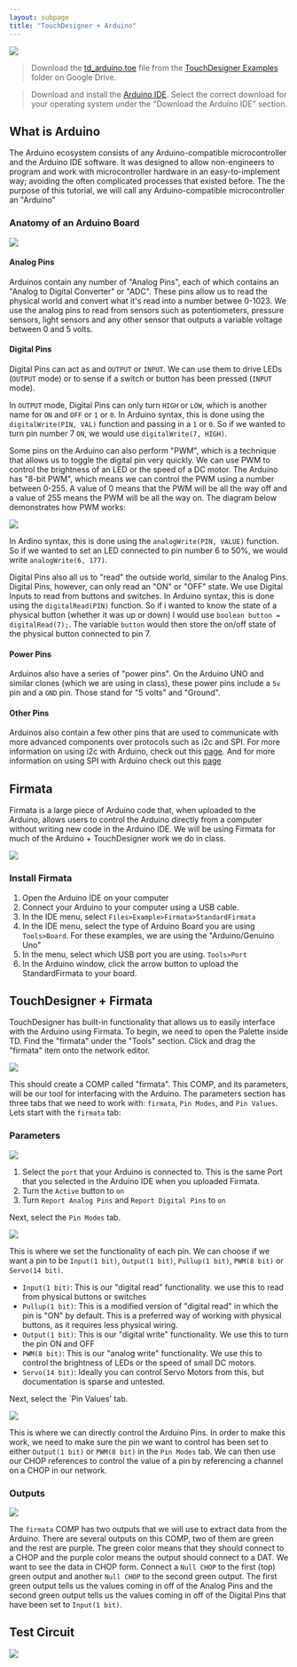 ```yaml
---
layout: subpage
title: "TouchDesigner + Arduino"
---
```


<img 
src="{{site.baseurl}}/assets/arduino_board.png" 
style="max-width: 600px;" 
/>

> Download the [td_arduino.toe](xxxxx) file from the [TouchDesigner Examples](https://drive.google.com/drive/folders/144ml7hfzFDR0Y7ZKa4WMo_aPQbVOkqTP?usp=sharing) folder on Google Drive.

> Download and install the [Arduino IDE](https://www.arduino.cc/en/Main/Software). Select the correct download for your operating system under the "Download the Arduino IDE" section.

## What is Arduino

The Arduino ecosystem consists of any Arduino-compatible microcontroller and the Arduino IDE software. It was designed to allow non-engineers to program and work with microcontroller hardware in an easy-to-implement way; avoiding the often complicated processes that existed before. The the purpose of this tutorial, we will call any Arduino-compatible microcontroller an "Arduino"

### Anatomy of an Arduino Board

<img 
src="http://arduinotogo.com/wp-content/uploads/2016/07/ch3-schematic-arduino-compare-01.png"
style="max-width: 600px;"
/>

#### Analog Pins
Arduinos contain any number of "Analog Pins", each of which contains an "Analog to Digital Converter" or "ADC". These pins allow us to read the physical world and convert what it's read into a number betwee 0-1023. We use the analog pins to read from sensors such as potentiometers, pressure sensors, light sensors and any other sensor that outputs a variable voltage between 0 and 5 volts.

#### Digital Pins
Digital Pins can act as and `OUTPUT` or `INPUT`. We can use them to drive LEDs (`OUTPUT` mode) or to sense if a switch or button has been pressed (`INPUT` mode).

In `OUTPUT` mode, Digital Pins can only turn `HIGH` or `LOW`, which is another name for `ON` and `OFF` or `1` or `0`. In Arduino syntax, this is done using the `digitalWrite(PIN, VAL)` function and passing in a `1` or `0`. So if we wanted to turn pin number 7 `ON`, we would use `digitalWrite(7, HIGH)`. 

Some pins on the Arduino can also perform "PWM", which is a technique that allows us to toggle the digital pin very quickly.  We can use PWM to control the brightness of an LED or the speed of a DC motor. The Arduino has  "8-bit PWM", which means we can control the PWM using a number between 0-255. A value of 0 means that the PWM will be all the way off and a value of 255 means the PWM will be all the way on. The diagram below demonstrates how PWM works:

<img 
src="http://robotix.ah-oui.org/user_docs/dos05/Pulse.jpg"
style="max-width: 600px;"
/>

In Ardino syntax, this is done using the `analogWrite(PIN, VALUE)` function. So if we wanted to set an LED connected to pin number 6 to 50%, we would write `analogWrite(6, 177)`.

Digital Pins also all us to "read" the outside world, similar to the Analog Pins. Digital Pins, however, can only read an "ON" or "OFF" state. We use Digital Inputs to read from buttons and switches. In Arduino syntax, this is done using the `digitalRead(PIN)` function. So if i wanted to know the state of a physical button (whether it was up or down) I would use `boolean button = digitalRead(7);`. The variable `button` would then store the on/off state of the physical button connected to pin 7. 

#### Power Pins
Arduinos also have a series of "power pins". On the Arduino UNO and similar clones (which we are using in class), these power pins include a `5v` pin and a `GND` pin. Those stand for "5 volts" and "Ground". 

#### Other Pins
Arduinos also contain a few other pins that are used to communicate with more advanced components over protocols such as i2c and SPI. For more information on using i2c with Arduino, check out this [page](https://www.arduino.cc/en/Reference/Wire). And for more information on using SPI with Arduino check out this [page](https://www.arduino.cc/en/Reference/SPI)


## Firmata
Firmata is a large piece of Arduino code that, when uploaded to the Arduino, allows users to control the Arduino directly from a computer without writing new code in the Arduino IDE. We will be using Firmata for much of the Arduino + TouchDesigner work we do in class. 

<img 
src="{{site.baseurl}}/assets/firmata_menu.png" 
style="max-height: 600px;" 
/>

### Install Firmata

1. Open the Arduino IDE on your computer
2. Connect your Arduino to your computer using a USB cable.
3. In the IDE menu, select `Files>Example>Firmata>StandardFirmata`
4. In the IDE menu, select the type of Arduino Board you are using `Tools>Board`. For these examples, we are using the "Arduino/Genuino Uno"
5. In the menu, select which USB port you are using. `Tools>Port`
6. In the Arduino window, click the arrow button to upload the StandardFirmata to your board.

## TouchDesigner + Firmata

TouchDesigner has built-in functionality that allows us to easily interface with the Arduino using Firmata. To begin, we need to open the Palette inside TD. Find the "firmata" under the "Tools" section. Click and drag the "firmata" item onto the network editor.

<img 
src="{{site.baseurl}}/assets/firmata_palette.png" 
style="max-height: 600px;" 
/>

This should create a COMP called "firmata". This COMP, and its parameters, will be our tool for interfacing with the Arduino. The parameters section has three tabs that we need to work with: `firmata`, `Pin Modes`, and `Pin Values`. Lets start with the `firmata` tab:

### Parameters

<img 
src="{{site.baseurl}}/assets/firmata_firmata.png" 
style="max-width: 600px;" 
/>

1. Select the `port` that your Arduino is connected to. This is the same Port that you selected in the Arduino IDE when you uploaded Firmata.
2. Turn the `Active` button to `on`
3. Turn `Report Analog Pins` and `Report Digital Pins` to `on`

Next, select the `Pin Modes` tab.

<img 
src="{{site.baseurl}}/assets/firmata_modes.png" 
style="max-width: 600px;" 
/>

This is where we set the functionality of each pin. We can choose if we want a pin to be `Input(1 bit)`, `Output(1 bit)`, `Pullup(1 bit)`, `PWM(8 bit)` or `Servo(14 bit)`.

- `Input(1 bit)`: This is our "digital read" functionality. we use this to read from physical buttons or switches
- `Pullup(1 bit)`: This is a modified version of "digital read" in which the pin is "ON" by default. This is a preferred way of working with physical buttons, as it requires less physical wiring.
- `Output(1 bit)`: This is our "digital write" functionality. We use this to turn the pin ON and OFF
- `PWM(8 bit)`: This is our "analog write" functionality. We use this to control the brightness of LEDs or the speed of small DC motors.
- `Servo(14 bit)`: Ideally you can control Servo Motors from this, but documentation is sparse and untested.


Next, select the `Pin Values' tab.

<img 
src="{{site.baseurl}}/assets/firmata_values.png" 
style="max-width: 600px;" 
/>

This is where we can directly control the Arduino Pins. In order to make this work, we need to make sure the pin we want to control has been set to either `Output(1 bit)` or `PWM(8 bit)` in the `Pin Modes` tab. We can then use our CHOP references to control the value of a pin by referencing a channel on a CHOP in our network.


### Outputs

<img 
src="{{site.baseurl}}/assets/firmata_values.png" 
style="max-width: 600px;" 
/>

The `firmata` COMP has two outputs that we will use to extract data from the Arduino. There are several outputs on this COMP, two of them are green and the rest are purple. The green color means that they should connect to a CHOP and the purple color means the output should connect to a DAT. We want to see the data in CHOP form. Connect a `Null CHOP` to the first (top) green output and another `Null CHOP` to the second green output. The first green output tells us the values coming in off of the Analog Pins and the second green output tells us the values coming in off of the Digital Pins that have been set to `Input(1 bit)`. 



## Test Circuit

<img 
src="{{site.baseurl}}/assets/firmata_circuit.png" 
style="max-width: 600px;" 
/>

